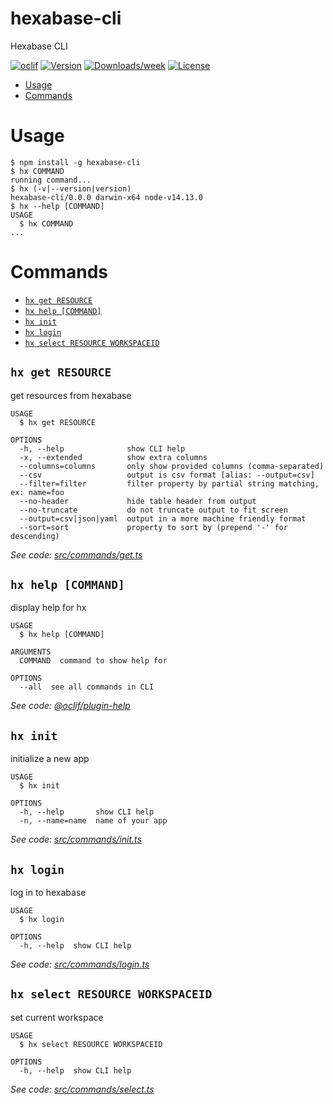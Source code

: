 hexabase-cli
============

Hexabase CLI

[![oclif](https://img.shields.io/badge/cli-oclif-brightgreen.svg)](https://oclif.io)
[![Version](https://img.shields.io/npm/v/hexabase-cli.svg)](https://npmjs.org/package/hexabase-cli)
[![Downloads/week](https://img.shields.io/npm/dw/hexabase-cli.svg)](https://npmjs.org/package/hexabase-cli)
[![License](https://img.shields.io/npm/l/hexabase-cli.svg)](https://github.com/b-eee/hexabase-cli/blob/master/package.json)

<!-- toc -->
* [Usage](#usage)
* [Commands](#commands)
<!-- tocstop -->
# Usage
<!-- usage -->
```sh-session
$ npm install -g hexabase-cli
$ hx COMMAND
running command...
$ hx (-v|--version|version)
hexabase-cli/0.0.0 darwin-x64 node-v14.13.0
$ hx --help [COMMAND]
USAGE
  $ hx COMMAND
...
```
<!-- usagestop -->
# Commands
<!-- commands -->
* [`hx get RESOURCE`](#hx-get-resource)
* [`hx help [COMMAND]`](#hx-help-command)
* [`hx init`](#hx-init)
* [`hx login`](#hx-login)
* [`hx select RESOURCE WORKSPACEID`](#hx-select-resource-workspaceid)

## `hx get RESOURCE`

get resources from hexabase

```
USAGE
  $ hx get RESOURCE

OPTIONS
  -h, --help              show CLI help
  -x, --extended          show extra columns
  --columns=columns       only show provided columns (comma-separated)
  --csv                   output is csv format [alias: --output=csv]
  --filter=filter         filter property by partial string matching, ex: name=foo
  --no-header             hide table header from output
  --no-truncate           do not truncate output to fit screen
  --output=csv|json|yaml  output in a more machine friendly format
  --sort=sort             property to sort by (prepend '-' for descending)
```

_See code: [src/commands/get.ts](https://github.com/b-eee/hexabase-cli/blob/v0.0.0/src/commands/get.ts)_

## `hx help [COMMAND]`

display help for hx

```
USAGE
  $ hx help [COMMAND]

ARGUMENTS
  COMMAND  command to show help for

OPTIONS
  --all  see all commands in CLI
```

_See code: [@oclif/plugin-help](https://github.com/oclif/plugin-help/blob/v3.2.0/src/commands/help.ts)_

## `hx init`

initialize a new app

```
USAGE
  $ hx init

OPTIONS
  -h, --help       show CLI help
  -n, --name=name  name of your app
```

_See code: [src/commands/init.ts](https://github.com/b-eee/hexabase-cli/blob/v0.0.0/src/commands/init.ts)_

## `hx login`

log in to hexabase

```
USAGE
  $ hx login

OPTIONS
  -h, --help  show CLI help
```

_See code: [src/commands/login.ts](https://github.com/b-eee/hexabase-cli/blob/v0.0.0/src/commands/login.ts)_

## `hx select RESOURCE WORKSPACEID`

set current workspace

```
USAGE
  $ hx select RESOURCE WORKSPACEID

OPTIONS
  -h, --help  show CLI help
```

_See code: [src/commands/select.ts](https://github.com/b-eee/hexabase-cli/blob/v0.0.0/src/commands/select.ts)_
<!-- commandsstop -->

